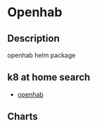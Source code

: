 # Openhab

## Description

openhab helm package

## k8 at home search

- [openhab](https://nanne.dev/k8s-at-home-search/#/openhab)

## Charts


